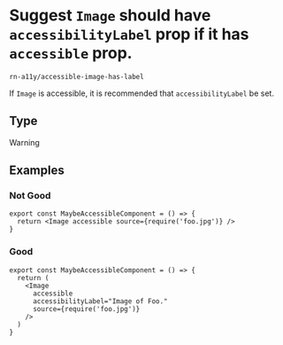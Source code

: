 # Suggest `Image` should have `accessibilityLabel` prop if it has `accessible` prop.

`rn-a11y/accessible-image-has-label`

If `Image` is accessible, it is recommended that `accessibilityLabel` be set.

## Type

Warning

## Examples

### Not Good

```tsx
export const MaybeAccessibleComponent = () => {
  return <Image accessible source={require('foo.jpg')} />
}
```

### Good

```tsx
export const MaybeAccessibleComponent = () => {
  return (
    <Image
      accessible
      accessibilityLabel="Image of Foo."
      source={require('foo.jpg')}
    />
  )
}
```
